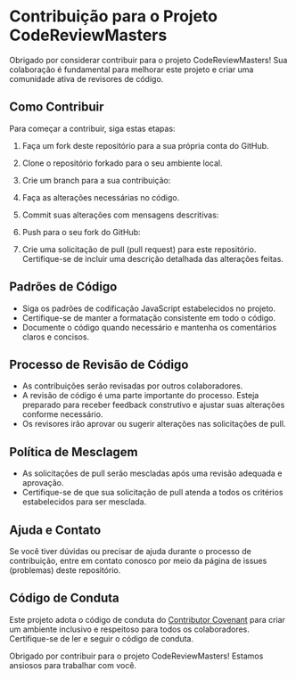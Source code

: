 # Contribuição para o Projeto CodeReviewMasters

Obrigado por considerar contribuir para o projeto CodeReviewMasters! Sua colaboração é fundamental para melhorar este projeto e criar uma comunidade ativa de revisores de código.

## Como Contribuir

Para começar a contribuir, siga estas etapas:

1. Faça um fork deste repositório para a sua própria conta do GitHub.
2. Clone o repositório forkado para o seu ambiente local.
3. Crie um branch para a sua contribuição:
4. Faça as alterações necessárias no código.
5. Commit suas alterações com mensagens descritivas:
6. Push para o seu fork do GitHub:

7. Crie uma solicitação de pull (pull request) para este repositório. Certifique-se de incluir uma descrição detalhada das alterações feitas.

## Padrões de Código

- Siga os padrões de codificação JavaScript estabelecidos no projeto.
- Certifique-se de manter a formatação consistente em todo o código.
- Documente o código quando necessário e mantenha os comentários claros e concisos.

## Processo de Revisão de Código

- As contribuições serão revisadas por outros colaboradores.
- A revisão de código é uma parte importante do processo. Esteja preparado para receber feedback construtivo e ajustar suas alterações conforme necessário.
- Os revisores irão aprovar ou sugerir alterações nas solicitações de pull.

## Política de Mesclagem

- As solicitações de pull serão mescladas após uma revisão adequada e aprovação.
- Certifique-se de que sua solicitação de pull atenda a todos os critérios estabelecidos para ser mesclada.

## Ajuda e Contato

Se você tiver dúvidas ou precisar de ajuda durante o processo de contribuição, entre em contato conosco por meio da página de issues (problemas) deste repositório.

## Código de Conduta

Este projeto adota o código de conduta do [Contributor Covenant](CODE_OF_CONDUCT.md) para criar um ambiente inclusivo e respeitoso para todos os colaboradores. Certifique-se de ler e seguir o código de conduta.

Obrigado por contribuir para o projeto CodeReviewMasters! Estamos ansiosos para trabalhar com você.
